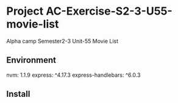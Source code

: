 # Project AC-Exercise-S2-3-U55-movie-list
Alpha camp Semester2-3 Unit-55 Movie List

## Environment
nvm: 1.1.9
express: ^4.17.3
express-handlebars: ^6.0.3


## Install

